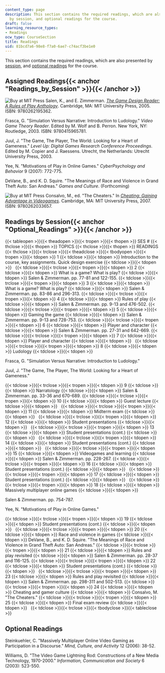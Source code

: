 ```yaml
---
content_type: page
description: This section contains the required readings, which are also presented
  by session, and optional readings for the course.
draft: false
learning_resource_types:
- Readings
ocw_type: CourseSection
title: Readings
uid: 81bcd7a6-98e8-f7a0-6ae7-c74acf3be1e0
---
```

This section contains the required readings, which are also presented by [session](#Readings_by_Session), and [optional readings](#Optional_Readings) for the course.

## Assigned Readings{{< anchor "Readings_by_Session" >}}{{< /anchor >}}

![Buy at MIT Press](/images/mp_logo.gif) Salen, K., and E. Zimmerman. [_The Game Design Reader: A Rules of Play Anthology_](https://mitpress.mit.edu/9780262195362). Cambridge, MA: MIT University Press, 2005. ISBN: 9780262195362.

Frasca, G. "Simulation Versus Narrative: Introduction to Ludology." _Video Game Theory Reader_. Edited by M. Wolf and B. Perron. New York, NY: Routledge, 2003. ISBN: 9780415965781.

Juul, J. "The Game, The Player, The World: Looking for a Heart of Gameness." _Level Up: Digital Games Research Conference Proceedings_. Edited by M. Copier and J. Raessens. Utrecht, the Netherlands: Utrecht University Press, 2003.

Yee, N. "Motivations of Play in Online Games." _CyberPsychology and Behavior_ 9 (2007): 772-775.

DeVane, B., and K. D. Squire. "The Meanings of Race and Violence in Grand Theft Auto: San Andreas." _Games and Culture_. (Forthcoming)

![Buy at MIT Press](/images/mp_logo.gif) Consalvo, M., ed. "The Cheaters." In [_Cheating: Gaining Advantage in Videogames_](https://mitpress.mit.edu/9780262033657). Cambridge, MA: MIT University Press, 2007. ISBN: 9780262033657.

## Readings by Session{{< anchor "Optional_Readings" >}}{{< /anchor >}}

{{< tableopen >}}{{< theadopen >}}{{< tropen >}}{{< thopen >}}
SES #
{{< thclose >}}{{< thopen >}}
TOPICS
{{< thclose >}}{{< thopen >}}
READINGS
{{< thclose >}}{{< trclose >}}{{< theadclose >}}{{< tbodyopen >}}{{< tropen >}}{{< tdopen >}}
1
{{< tdclose >}}{{< tdopen >}}
Introduction to the course, key assignments. Quick design exercise
{{< tdclose >}}{{< tdopen >}}
 
{{< tdclose >}}{{< trclose >}}{{< tropen >}}{{< tdopen >}}
2
{{< tdclose >}}{{< tdopen >}}
What is a game? What is play?
{{< tdclose >}}{{< tdopen >}}
Salen & Zimmerman. pp. 77-81 and 122-155.
{{< tdclose >}}{{< trclose >}}{{< tropen >}}{{< tdopen >}}
3
{{< tdclose >}}{{< tdopen >}}
What is a game? What is play?
{{< tdclose >}}{{< tdopen >}}
Salen & Zimmerman. pp. 83-86 and 296-313.
{{< tdclose >}}{{< trclose >}}{{< tropen >}}{{< tdopen >}}
4
{{< tdclose >}}{{< tdopen >}}
Rules of play
{{< tdclose >}}{{< tdopen >}}
Salen & Zimmerman. pp. 9-13 and 476-502.
{{< tdclose >}}{{< trclose >}}{{< tropen >}}{{< tdopen >}}
5
{{< tdclose >}}{{< tdopen >}}
Gaming the game
{{< tdclose >}}{{< tdopen >}}
Salen & Zimmerman. pp. 9-13 and 728-753.
{{< tdclose >}}{{< trclose >}}{{< tropen >}}{{< tdopen >}}
6
{{< tdclose >}}{{< tdopen >}}
Player and character
{{< tdclose >}}{{< tdopen >}}
Salen & Zimmerman. pp. 27-31 and 642-669.
{{< tdclose >}}{{< trclose >}}{{< tropen >}}{{< tdopen >}}
7
{{< tdclose >}}{{< tdopen >}}
Player and character
{{< tdclose >}}{{< tdopen >}}
 
{{< tdclose >}}{{< trclose >}}{{< tropen >}}{{< tdopen >}}
8
{{< tdclose >}}{{< tdopen >}}
Ludology
{{< tdclose >}}{{< tdopen >}}

Frasca, G. "Simulation Versus Narrative: Introduction to Ludology."

Juul, J. "The Game, The Player, The World: Looking for a Heart of Gameness."

{{< tdclose >}}{{< trclose >}}{{< tropen >}}{{< tdopen >}}
9
{{< tdclose >}}{{< tdopen >}}
Narratology
{{< tdclose >}}{{< tdopen >}}
Salen & Zimmerman. pp. 33-36 and 670-689.
{{< tdclose >}}{{< trclose >}}{{< tropen >}}{{< tdopen >}}
10
{{< tdclose >}}{{< tdopen >}}
Guest lecture
{{< tdclose >}}{{< tdopen >}}
 
{{< tdclose >}}{{< trclose >}}{{< tropen >}}{{< tdopen >}}
11
{{< tdclose >}}{{< tdopen >}}
Midterm exam
{{< tdclose >}}{{< tdopen >}}
 
{{< tdclose >}}{{< trclose >}}{{< tropen >}}{{< tdopen >}}
12
{{< tdclose >}}{{< tdopen >}}
Student presentations
{{< tdclose >}}{{< tdopen >}}
 
{{< tdclose >}}{{< trclose >}}{{< tropen >}}{{< tdopen >}}
13
{{< tdclose >}}{{< tdopen >}}
Student presentations (cont.)
{{< tdclose >}}{{< tdopen >}}
 
{{< tdclose >}}{{< trclose >}}{{< tropen >}}{{< tdopen >}}
14
{{< tdclose >}}{{< tdopen >}}
Student presentations (cont.)
{{< tdclose >}}{{< tdopen >}}
 
{{< tdclose >}}{{< trclose >}}{{< tropen >}}{{< tdopen >}}
15
{{< tdclose >}}{{< tdopen >}}
Videogames and learning
{{< tdclose >}}{{< tdopen >}}
Salen & Zimmerman. pp. 228-267.
{{< tdclose >}}{{< trclose >}}{{< tropen >}}{{< tdopen >}}
16
{{< tdclose >}}{{< tdopen >}}
Student presentations (cont.)
{{< tdclose >}}{{< tdopen >}}
 
{{< tdclose >}}{{< trclose >}}{{< tropen >}}{{< tdopen >}}
17
{{< tdclose >}}{{< tdopen >}}
Student presentations (cont.)
{{< tdclose >}}{{< tdopen >}}
 
{{< tdclose >}}{{< trclose >}}{{< tropen >}}{{< tdopen >}}
18
{{< tdclose >}}{{< tdopen >}}
Massively multiplayer online games
{{< tdclose >}}{{< tdopen >}}

Salen & Zimmerman. pp. 754-787.

Yee, N. "Motivations of Play in Online Games."

{{< tdclose >}}{{< trclose >}}{{< tropen >}}{{< tdopen >}}
19
{{< tdclose >}}{{< tdopen >}}
Student presentations (cont.)
{{< tdclose >}}{{< tdopen >}}
 
{{< tdclose >}}{{< trclose >}}{{< tropen >}}{{< tdopen >}}
20
{{< tdclose >}}{{< tdopen >}}
Race and violence in games
{{< tdclose >}}{{< tdopen >}}
DeVane, B., and K. D. Squire. "The Meanings of Race and Violence in Grand Theft Auto: San Andreas."
{{< tdclose >}}{{< trclose >}}{{< tropen >}}{{< tdopen >}}
21
{{< tdclose >}}{{< tdopen >}}
Rules and play revisited
{{< tdclose >}}{{< tdopen >}}
Salen & Zimmerman. pp. 28-37 and 116-125.
{{< tdclose >}}{{< trclose >}}{{< tropen >}}{{< tdopen >}}
22
{{< tdclose >}}{{< tdopen >}}
Student presentations (cont.)
{{< tdclose >}}{{< tdopen >}}
 
{{< tdclose >}}{{< trclose >}}{{< tropen >}}{{< tdopen >}}
23
{{< tdclose >}}{{< tdopen >}}
Rules and play revisited
{{< tdclose >}}{{< tdopen >}}
Salen & Zimmerman. pp. 298-311 and 502-513.
{{< tdclose >}}{{< trclose >}}{{< tropen >}}{{< tdopen >}}
24
{{< tdclose >}}{{< tdopen >}}
Cheating and gamer culture
{{< tdclose >}}{{< tdopen >}}
Consalvo, M. "The Cheaters."
{{< tdclose >}}{{< trclose >}}{{< tropen >}}{{< tdopen >}}
25
{{< tdclose >}}{{< tdopen >}}
Final exam review
{{< tdclose >}}{{< tdopen >}}
 
{{< tdclose >}}{{< trclose >}}{{< tbodyclose >}}{{< tableclose >}}

## Optional Readings

Steinkuehler, C. "Massively Multiplayer Online Video Gaming as Participation in a Discourse." _Mind, Culture, and Activity_ 12 (2006): 38-52.

Williams, D. "The Video Game Lightning Rod: Constructions of a New Media Technology, 1970-2000." _Information, Communication and Society_ 6 (2003): 523-550.
